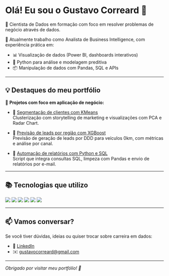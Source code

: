 # Olá! Eu sou o Gustavo Correard 👋

🎯 Cientista de Dados em formação com foco em resolver problemas de negócio através de dados.

💼 Atualmente trabalho como Analista de Business Intelligence, com experiência prática em:
- 📊 Visualização de dados (Power BI, dashboards interativos)
- 🐍 Python para análise e modelagem preditiva
- 📦 Manipulação de dados com Pandas, SQL e APIs

---

## 💡 Destaques do meu portfólio

🚀 **Projetos com foco em aplicação de negócio:**

- 📌 [Segmentação de clientes com KMeans](https://github.com/Gustavocorreard/mall-customers-clustering)  
  Clusterização com storytelling de marketing e visualizações com PCA e Radar Chart.

- 📌 [Previsão de leads por região com XGBoost](https://github.com/Gustavocorreard/forecasting-leads)  
  Previsão de geração de leads por DDD para veículos 0km, com métricas e análise por canal.

- 📌 [Automação de relatórios com Python e SQL](https://github.com/Gustavocorreard/automacao-relatorio-leads)  
  Script que integra consultas SQL, limpeza com Pandas e envio de relatórios por e-mail.

---

## 📚 Tecnologias que utilizo

<img src="https://img.shields.io/badge/Python-3776AB?style=for-the-badge&logo=python&logoColor=white"/>
<img src="https://img.shields.io/badge/SQL-316192?style=for-the-badge&logo=postgresql&logoColor=white"/>
<img src="https://img.shields.io/badge/Pandas-150458?style=for-the-badge&logo=pandas&logoColor=white"/>
<img src="https://img.shields.io/badge/PowerBI-F2C811?style=for-the-badge&logo=powerbi&logoColor=black"/>
<img src="https://img.shields.io/badge/Scikit--learn-F7931E?style=for-the-badge&logo=scikit-learn&logoColor=white"/>
<img src="https://img.shields.io/badge/Matplotlib-008080?style=for-the-badge&logo=plotly&logoColor=white"/>

---

## 📫 Vamos conversar?

Se você tiver dúvidas, ideias ou quiser trocar sobre carreira em dados:

- 💼 [LinkedIn](https://www.linkedin.com/in/gustavocorreard)
- ✉️ gustavocorreard@gmail.com

---

*Obrigado por visitar meu portfólio! 🚀*
